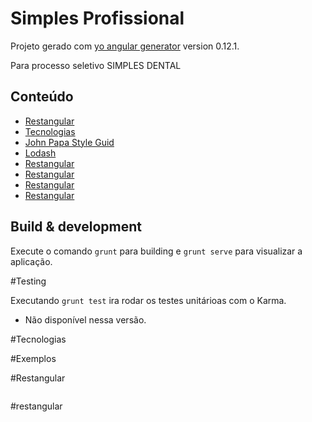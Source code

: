 # Simples Profissional 


Projeto gerado com [yo angular generator](https://github.com/yeoman/generator-angular)
version 0.12.1.

Para processo seletivo SIMPLES DENTAL

## Conteúdo

- [Restangular](#Restangular)
- [Tecnologias](#Tecnologias)
- [John Papa Style Guid](#John-Papa-Style-Guid)
- [Lodash](#Lodash)
- [Restangular](#restangular)
- [Restangular](#restangular)
- [Restangular](#restangular)
- [Restangular](#restangular)




## Build & development

Execute o comando `grunt` para building e `grunt serve` para visualizar a aplicação.

#Testing

Executando `grunt test` ira rodar os testes unitárioas com o Karma.

* Não disponível nessa versão.



#Tecnologias

#Exemplos


#Restangular

````javascript


````

#restangular